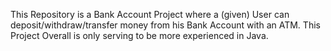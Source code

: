This Repository is a Bank Account Project where a (given) User can deposit/withdraw/transfer money from his Bank Account with an ATM. This Project Overall is only serving to be more experienced in Java.

